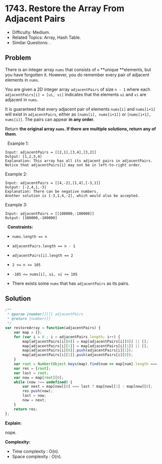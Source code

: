 # 1743. Restore the Array From Adjacent Pairs

- Difficulty: Medium.
- Related Topics: Array, Hash Table.
- Similar Questions: .

## Problem

There is an integer array `nums` that consists of `n` **unique **elements, but you have forgotten it. However, you do remember every pair of adjacent elements in `nums`.

You are given a 2D integer array `adjacentPairs` of size `n - 1` where each `adjacentPairs[i] = [ui, vi]` indicates that the elements `ui` and `vi` are adjacent in `nums`.

It is guaranteed that every adjacent pair of elements `nums[i]` and `nums[i+1]` will exist in `adjacentPairs`, either as `[nums[i], nums[i+1]]` or `[nums[i+1], nums[i]]`. The pairs can appear **in any order**.

Return **the original array **`nums`**. If there are multiple solutions, return **any of them****.

 
Example 1:

```
Input: adjacentPairs = [[2,1],[3,4],[3,2]]
Output: [1,2,3,4]
Explanation: This array has all its adjacent pairs in adjacentPairs.
Notice that adjacentPairs[i] may not be in left-to-right order.
```

Example 2:

```
Input: adjacentPairs = [[4,-2],[1,4],[-3,1]]
Output: [-2,4,1,-3]
Explanation: There can be negative numbers.
Another solution is [-3,1,4,-2], which would also be accepted.
```

Example 3:

```
Input: adjacentPairs = [[100000,-100000]]
Output: [100000,-100000]
```

 
**Constraints:**


	
- `nums.length == n`
	
- `adjacentPairs.length == n - 1`
	
- `adjacentPairs[i].length == 2`
	
- `2 <= n <= 105`
	
- `-105 <= nums[i], ui, vi <= 105`
	
- There exists some `nums` that has `adjacentPairs` as its pairs.



## Solution

```javascript
/**
 * @param {number[][]} adjacentPairs
 * @return {number[]}
 */
var restoreArray = function(adjacentPairs) {
    var map = {};
    for (var i = 0 ; i < adjacentPairs.length; i++) {
        map[adjacentPairs[i][0]] = map[adjacentPairs[i][0]] || [];
        map[adjacentPairs[i][1]] = map[adjacentPairs[i][1]] || [];
        map[adjacentPairs[i][0]].push(adjacentPairs[i][1]);
        map[adjacentPairs[i][1]].push(adjacentPairs[i][0]);
    }
    var root = Number(Object.keys(map).find(num => map[num].length === 1));
    var res = [root];
    var last = root;
    var now = map[root][0];
    while (now !== undefined) {
        var next = map[now][0] === last ? map[now][1] : map[now][0];
        res.push(now);
        last = now;
        now = next;
    }
    return res;
};
```

**Explain:**

nope.

**Complexity:**

* Time complexity : O(n).
* Space complexity : O(n).
